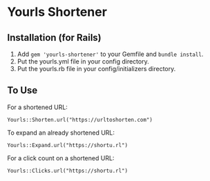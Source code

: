 Yourls Shortener
================

Installation (for Rails)
------------------------

1. Add ```gem 'yourls-shortener'``` to your Gemfile and ```bundle install```.
2. Put the yourls.yml file in your config directory.
3. Put the yourls.rb file in your config/initializers directory.

To Use
------

For a shortened URL:

```Yourls::Shorten.url("https://urltoshorten.com")```


To expand an already shortened URL:

```Yourls::Expand.url("https://shortu.rl")```

For a click count on a shortened URL:

```Yourls::Clicks.url("https://shortu.rl")```

